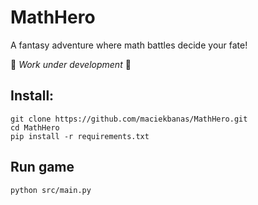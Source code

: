 # MathHero
 A fantasy adventure where math battles decide your fate!

🧰 _Work under development_ 🧰

## Install:
````
git clone https://github.com/maciekbanas/MathHero.git
cd MathHero
pip install -r requirements.txt
````

## Run game

````
python src/main.py
````
